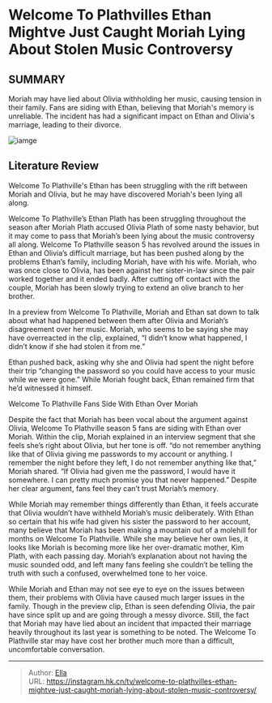 # Welcome To Plathvilles Ethan Mightve Just Caught Moriah Lying About Stolen Music Controversy


## SUMMARY 



  Moriah may have lied about Olivia withholding her music, causing tension in their family.   Fans are siding with Ethan, believing that Moriah&#39;s memory is unreliable.   The incident has had a significant impact on Ethan and Olivia&#39;s marriage, leading to their divorce.  

![iamge](https://static1.srcdn.com/wordpress/wp-content/uploads/2023/12/welcome-to-plathville-s-ethan-might-ve-just-caught-moriah-lying-about-stolen-music-controversy.jpg)

## Literature Review
Welcome To Plathville&#39;s Ethan has been struggling with the rift between Moriah and Olivia, but he may have discovered Moriah&#39;s been lying all along.




Welcome To Plathville’s Ethan Plath has been struggling throughout the season after Moriah Plath accused Olivia Plath of some nasty behavior, but it may come to pass that Moriah’s been lying about the music controversy all along. Welcome To Plathville season 5 has revolved around the issues in Ethan and Olivia’s difficult marriage, but has been pushed along by the problems Ethan’s family, including Moriah, have with his wife. Moriah, who was once close to Olivia, has been against her sister-in-law since the pair worked together and it ended badly. After cutting off contact with the couple, Moriah has been slowly trying to extend an olive branch to her brother.




In a preview from Welcome To Plathville, Moriah and Ethan sat down to talk about what had happened between them after Olivia and Moriah’s disagreement over her music. Moriah, who seems to be saying she may have overreacted in the clip, explained, “I didn’t know what happened, I didn’t know if she had stolen it from me.” 


 

Ethan pushed back, asking why she and Olivia had spent the night before their trip “changing the password so you could have access to your music while we were gone.” While Moriah fought back, Ethan remained firm that he’d witnessed it himself.


 Welcome To Plathville Fans Side With Ethan Over Moriah 
          




Despite the fact that Moriah has been vocal about the argument against Olivia, Welcome To Plathville season 5 fans are siding with Ethan over Moriah. Within the clip, Moriah explained in an interview segment that she feels she’s right about Olivia, but her tone is off. “do not remember anything like that of Olivia giving me passwords to my account or anything. I remember the night before they left, I do not remember anything like that,” Moriah shared. “If Olivia had given me the password, I would have it somewhere. I can pretty much promise you that never happened.” Despite her clear argument, fans feel they can’t trust Moriah’s memory.


 

While Moriah may remember things differently than Ethan, it feels accurate that Olivia wouldn’t have withheld Moriah’s music deliberately. With Ethan so certain that his wife had given his sister the password to her account, many believe that Moriah has been making a mountain out of a molehill for months on Welcome To Plathville. While she may believe her own lies, it looks like Moriah is becoming more like her over-dramatic mother, Kim Plath, with each passing day. Moriah’s explanation about not having the music sounded odd, and left many fans feeling she couldn’t be telling the truth with such a confused, overwhelmed tone to her voice.




While Moriah and Ethan may not see eye to eye on the issues between them, their problems with Olivia have caused much larger issues in the family. Though in the preview clip, Ethan is seen defending Olivia, the pair have since split up and are going through a messy divorce. Still, the fact that Moriah may have lied about an incident that impacted their marriage heavily throughout its last year is something to be noted. The Welcome To Plathville star may have cost her brother much more than a difficult, uncomfortable conversation.



---

> Author: [Ella](https://instagram.hk.cn/)  
> URL: https://instagram.hk.cn/tv/welcome-to-plathvilles-ethan-mightve-just-caught-moriah-lying-about-stolen-music-controversy/  

